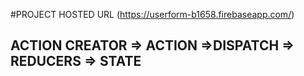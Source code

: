 #PROJECT HOSTED URL  (https://userform-b1658.firebaseapp.com/)


## ACTION CREATOR => ACTION =>DISPATCH => REDUCERS => STATE 

